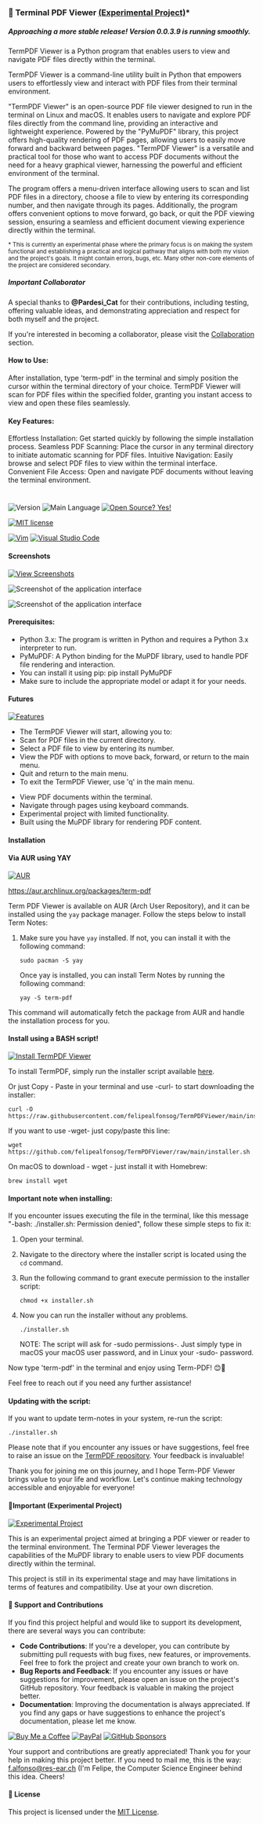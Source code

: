 ### 📄 Terminal PDF Viewer [(Experimental Project)](#important-experimental-project)* 
##### Approaching a more stable release! Version 0.0.3.9 is running smoothly.

TermPDF Viewer is a Python program that enables users to view and navigate PDF files directly within the terminal.

TermPDF Viewer is a command-line utility built in Python that empowers users to effortlessly view and interact with PDF files from their terminal environment. 

"TermPDF Viewer" is an open-source PDF file viewer designed to run in the terminal on Linux and macOS. It enables users to navigate and explore PDF files directly from the command line, providing an interactive and lightweight experience. Powered by the "PyMuPDF" library, this project offers high-quality rendering of PDF pages, allowing users to easily move forward and backward between pages. "TermPDF Viewer" is a versatile and practical tool for those who want to access PDF documents without the need for a heavy graphical viewer, harnessing the powerful and efficient environment of the terminal.

The program offers a menu-driven interface allowing users to scan and list PDF files in a directory, choose a file to view by entering its corresponding number, and then navigate through its pages. Additionally, the program offers convenient options to move forward, go back, or quit the PDF viewing session, ensuring a seamless and efficient document viewing experience directly within the terminal.

<sub>* This is currently an experimental phase where the primary focus is on making the system functional and establishing a practical and logical pathway that aligns with both my vision and the project's goals. It might contain errors, bugs, etc. Many other non-core elements of the project are considered secondary.</sub>

##### Important Collaborator
A special thanks to **@Pardesi_Cat** for their contributions, including testing, offering valuable ideas, and demonstrating appreciation and respect for both myself and the project.

If you're interested in becoming a collaborator, please visit the [Collaboration](#support-and-contributions) section.


#### How to Use:
After installation, type 'term-pdf' in the terminal and simply position the cursor within the terminal directory of your choice. TermPDF Viewer will scan for PDF files within the specified folder, granting you instant access to view and open these files seamlessly.

#### Key Features:
Effortless Installation: Get started quickly by following the simple installation process.
Seamless PDF Scanning: Place the cursor in any terminal directory to initiate automatic scanning for PDF files.
Intuitive Navigation: Easily browse and select PDF files to view within the terminal interface.
Convenient File Access: Open and navigate PDF documents without leaving the terminal environment.

#


![Version](https://img.shields.io/github/release/felipealfonsog/TermPDFViewer.svg?style=flat&color=blue)
![Main Language](https://img.shields.io/github/languages/top/felipealfonsog/TermPDFViewer.svg?style=flat&color=blue)
[![Open Source? Yes!](https://badgen.net/badge/Open%20Source%20%3F/Yes%21/blue?icon=github)](https://github.com/Naereen/badges/)


[![MIT license](https://img.shields.io/badge/License-MIT-blue.svg)](https://lbesson.mit-license.org/)
<!--
[![GPL license](https://img.shields.io/badge/License-GPL-blue.svg)](http://perso.crans.org/besson/LICENSE.html)
-->

[![Vim](https://img.shields.io/badge/--019733?logo=vim)](https://www.vim.org/)
[![Visual Studio Code](https://img.shields.io/badge/--007ACC?logo=visual%20studio%20code&logoColor=ffffff)](https://code.visualstudio.com/)

#### Screenshots

[![View Screenshots](https://img.shields.io/badge/View-Screenshots-blue)](#)

![Screenshot of the application interface](images/linux/sshot-termpdf-1.jpg)

![Screenshot of the application interface](images/linux/sshot-termpdf-4.jpg)

<!-- 
**Arch Linux** 

![Screenshot of the application interface](images/linux/sshot-termpdf-1.jpg)

**macOS** 

![Screenshot of the application interface](images/mac/sshot-termpdf-1.png)
-->

#### Prerequisites:

* Python 3.x: The program is written in Python and requires a Python 3.x interpreter to run.
* PyMuPDF: A Python binding for the MuPDF library, used to handle PDF file rendering and interaction.
*   You can install it using pip: pip install PyMuPDF
*   Make sure to include the appropriate model or adapt it for your needs.

#### Futures

[![Features](https://img.shields.io/badge/Features-Check%20Them%20Out-green)](#)

* The TermPDF Viewer will start, allowing you to:
* Scan for PDF files in the current directory.
* Select a PDF file to view by entering its number.
* View the PDF with options to move back, forward, or return to the main menu.
* Quit and return to the main menu.
* To exit the TermPDF Viewer, use 'q' in the main menu.


- View PDF documents within the terminal.
- Navigate through pages using keyboard commands.
- Experimental project with limited functionality.
- Built using the MuPDF library for rendering PDF content.


#### Installation
#### Via AUR using YAY

[![AUR](https://img.shields.io/aur/version/term-pdf)](https://aur.archlinux.org/packages/term-pdf)

<!-- 
[![AUR](https://img.shields.io/aur/version/term-pdf.svg)](https://aur.archlinux.org/packages/term-pdf)
-->

https://aur.archlinux.org/packages/term-pdf

Term PDF Viewer is available on AUR (Arch User Repository), and it can be installed using the `yay` package manager. Follow the steps below to install Term Notes:

1. Make sure you have `yay` installed. If not, you can install it with the following command:
   
   ```
   sudo pacman -S yay
   ```
   Once yay is installed, you can install Term Notes by running the following command:
   
   ```
   yay -S term-pdf
   ```
This command will automatically fetch the package from AUR and handle the installation process for you.

#### Install using a BASH script! 

[![Install TermPDF Viewer](https://img.shields.io/badge/Install-TermPDF%20Viewer-brightgreen)](#)


To install TermPDF, simply run the installer script available [here](https://github.com/felipealfonsog/TermPDFViewer/raw/main/installer.sh).

Or just Copy - Paste in your terminal and use -curl- to start downloading the installer:

   ```
   curl -O https://raw.githubusercontent.com/felipealfonsog/TermPDFViewer/main/installer.sh
   ```

If you want to use -wget- just copy/paste this line:

   ```
   wget https://github.com/felipealfonsog/TermPDFViewer/raw/main/installer.sh
   ```

   On macOS to download - wget - just install it with Homebrew:

   ```
   brew install wget
   ```

#### Important note when installing:

If you encounter issues executing the file in the terminal, like this message "-bash: ./installer.sh: Permission denied", follow these simple steps to fix it:

1. Open your terminal.
2. Navigate to the directory where the installer script is located using the `cd` command.
3. Run the following command to grant execute permission to the installer script:

   ```
   chmod +x installer.sh
   ```
   
4. Now you can run the installer without any problems.

   ```
   ./installer.sh
   ```
   NOTE: The script will ask for -sudo permissions-. Just simply type in macOS your macOS user password, and in Linux your -sudo- password.

Now type 'term-pdf' in the terminal and enjoy using Term-PDF! 😊🚀

Feel free to reach out if you need any further assistance!

#### Updating with the script: 
If you want to update term-notes in your system, re-run the script:

   ```
   ./installer.sh
   ```
Please note that if you encounter any issues or have suggestions, feel free to raise an issue on the [TermPDF repository](https://github.com/felipealfonsog/TermPDFViewer/issues). Your feedback is invaluable!

Thank you for joining me on this journey, and I hope Term-PDF Viewer brings value to your life and workflow. Let's continue making technology accessible and enjoyable for everyone!


#### 📝Important (Experimental Project)

[![Experimental Project](https://img.shields.io/badge/Project-Type%3A%20Experimental-blueviolet)](#)

This is an experimental project aimed at bringing a PDF viewer or reader to the terminal environment. The Terminal PDF Viewer leverages the capabilities of the MuPDF library to enable users to view PDF documents directly within the terminal.

<p>This project is still in its experimental stage and may have limitations in terms of features and compatibility. Use at your own discretion.</p>

#### 🤝 Support and Contributions

If you find this project helpful and would like to support its development, there are several ways you can contribute:

- **Code Contributions**: If you're a developer, you can contribute by submitting pull requests with bug fixes, new features, or improvements. Feel free to fork the project and create your own branch to work on.
- **Bug Reports and Feedback**: If you encounter any issues or have suggestions for improvement, please open an issue on the project's GitHub repository. Your feedback is valuable in making the project better.
- **Documentation**: Improving the documentation is always appreciated. If you find any gaps or have suggestions to enhance the project's documentation, please let me know.

[![Buy Me a Coffee](https://img.shields.io/badge/Buy%20Me%20a%20Coffee-%E2%98%95-FFDD00?style=flat-square&logo=buy-me-a-coffee&logoColor=black)](https://www.buymeacoffee.com/felipealfonsog)
[![PayPal](https://img.shields.io/badge/Donate%20with-PayPal-00457C?style=flat-square&logo=paypal&logoColor=white)](https://www.paypal.com/felipealfonsog)
[![GitHub Sponsors](https://img.shields.io/badge/Sponsor%20me%20on-GitHub-%23EA4AAA?style=flat-square&logo=github-sponsors&logoColor=white)](https://github.com/sponsors/felipealfonsog)

Your support and contributions are greatly appreciated! Thank you for your help in making this project better. If you need to mail me, this is the way: f.alfonso@res-ear.ch (I'm Felipe, the Computer Science Engineer behind this idea. Cheers!

#### 📄 License

This project is licensed under the [MIT License](LICENSE).
